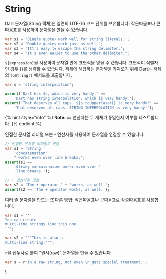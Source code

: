 # String

Dart 문자열(String 객체)은 일련의 UTF-16 코드 단위를 보유합니다. 작은따옴표나 큰따옴표를 사용하여 문자열을 만들 수 있습니다.

```dart
var s1 = 'Single quotes work well for string literals.';
var s2 = "Double quotes work just as well.";
var s3 = 'It\'s easy to escape the string delimiter.';
var s4 = "It's even easier to use the other delimiter.";
```

`${expression}`을 사용하여 문자열 안에 표현식을 넣을 수 있습니다. 표현식이 식별자인 경우 {}를 생략할 수 있습니다. 객체에 해당하는 문자열을 가져오기 위해 Dart는 객체의 `toString()` 메서드를 호출합니다.

```dart
var s = 'string interpolation';

assert('Dart has $s, which is very handy.' == 
    'Dart has string interpolation, which is very handy.');
assert('That deserves all caps. ${s.toUpperCase()} is very handy!' ==
    'That deserves all caps. STRING INTERPOLATION is very handy!');
```

{% hint style="info" %}
**Note:** `==` 연산자는 두 개체가 동일한지 여부를 테스트합니다.
{% endhint %}

인접한 문자열 리터럴 또는 `+` 연산자를 사용하여 문자열을 연결할 수 있습니다.

```dart
// 인접한 문자열 리터럴로 연결
var s1 = 'String '
    'concatenation'
    " works even over line breaks.";
assert(s1 ==
    'String concatenation works even over '
    'line breaks.');

// + 연산자로 연결
var s2 = 'The + operator ' + 'works, as well.';
assert(s2 == 'The + operator works, as well.');
```

여러 줄 문자열을 만드는 또 다른 방법: 작은따옴표나 큰따옴표로 삼중따옴표를 사용합니다.

```dart
var s1 = '''
You can create
multi-line strings like this one.
''';

var s2 = """This is also a
multi-line string.""";
```

`r`을 접두사로 붙여 "원시(raw)" 문자열을 만들 수 있습니다.

```dart
var s = r'In a raw string, not even \n gets special treatment.';
```

\

